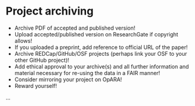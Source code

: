 # Project archiving

- Archive PDF of accepted and published version!
- Upload accepted/published version on ResearchGate if copyright allows!
- If you uploaded a preprint, add reference to official URL of the paper!
- Archive REDCap/GitHub/OSF projects (perhaps link your OSF to your other GitHub project)!
- Add ethical approval to your archive(s) and all further information and material necessary for re-using the data in a FAIR manner!
- Consider mirroring your project on OpARA!
- Reward yourself!

...
